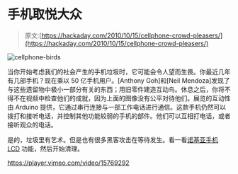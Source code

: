 # 手机取悦大众

> 原文:[https://hackaday.com/2010/10/15/cellphone-crowd-pleasers/](https://hackaday.com/2010/10/15/cellphone-crowd-pleasers/)

![](../Images/8493207e7b9b60b123131e39b3b6e1da.png "cellphone-birds")

当你开始考虑我们的社会产生的手机垃圾时，它可能会令人望而生畏。你最近几年有几部手机？现在乘以 50 亿手机用户。[Anthony Goh]和[Neil Mendoza]发现了与这些遗留物中极小一部分有关的东西；用旧零件建造互动鸟。休息之后，你将不得不在视频中检查他们的成就，因为上面的图像没有公平对待他们。展览的互动性由 Arduino 提供，它通过串行连接与一部工作电话进行通信。这款手机仍然可以拨打和接听电话，并控制其他功能较弱的手机的部件。他们可以互相打电话，或者接听观众的电话。

是的，垃圾里有艺术。但是也有很多黑客攻击在等待发生。看一看[诺基亚手机 LCD](http://hackaday.com/2010/10/14/touring-the-available-nokia-lcd-screens/) 功能，然后开始清理。

<https://player.vimeo.com/video/15769292>

</div> </body> </html>